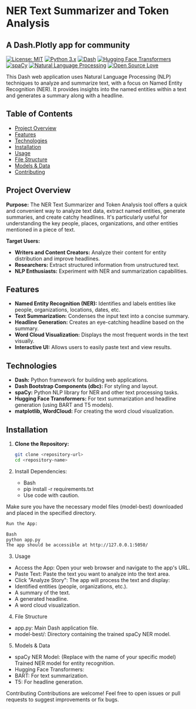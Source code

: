# NER Text Summarizer and Token Analysis

## A Dash.Plotly app for community

[![License: MIT](https://img.shields.io/badge/License-MIT-yellow.svg)](https://opensource.org/licenses/MIT)
[![Python 3.x](https://img.shields.io/badge/python-3.x-blue.svg)](https://www.python.org/)
[![Dash](https://img.shields.io/badge/Dash-v2-orange)](https://dash.plotly.com/)
[![Hugging Face Transformers](https://img.shields.io/badge/%F0%9F%A4%96%20Hugging%20Face-Transformers-blue)](https://huggingface.co/transformers)
[![spaCy](https://img.shields.io/badge/spaCy-3.x-blueviolet)](https://spacy.io/)
[![Natural Language Processing](https://img.shields.io/badge/Topic-Natural%20Language%20Processing-green)](https://en.wikipedia.org/wiki/Natural_language_processing)
[![Open Source Love](https://badges.frapsoft.com/os/v1/open-source.svg?v=103)](https://github.com/ellerbrock/open-source-badges/) 


This Dash web application uses Natural Language Processing (NLP) techniques to analyze and summarize text, with a focus on Named Entity Recognition (NER). It provides insights into the named entities within a text and generates a summary along with a headline.

## Table of Contents

- [Project Overview](#project-overview)
- [Features](#features)
- [Technologies](#technologies)
- [Installation](#installation)
- [Usage](#usage)
- [File Structure](#file-structure)
- [Models & Data](#models--data)
- [Contributing](#contributing)

## Project Overview

**Purpose:** The NER Text Summarizer and Token Analysis tool offers a quick and convenient way to analyze text data, extract named entities, generate summaries, and create catchy headlines. It's particularly useful for understanding the key people, places, organizations, and other entities mentioned in a piece of text.

**Target Users:**

- **Writers and Content Creators:** Analyze their content for entity distribution and improve headlines.
- **Researchers:** Extract structured information from unstructured text.
- **NLP Enthusiasts:** Experiment with NER and summarization capabilities.

## Features

- **Named Entity Recognition (NER):** Identifies and labels entities like people, organizations, locations, dates, etc.
- **Text Summarization:** Condenses the input text into a concise summary.
- **Headline Generation:**  Creates an eye-catching headline based on the summary.
- **Word Cloud Visualization:** Displays the most frequent words in the text visually.
- **Interactive UI:**  Allows users to easily paste text and view results.

## Technologies

- **Dash:** Python framework for building web applications.
- **Dash Bootstrap Components (dbc):** For styling and layout.
- **spaCy:** Python NLP library for NER and other text processing tasks.
- **Hugging Face Transformers:**  For text summarization and headline generation (using BART and T5 models).
- **matplotlib, WordCloud:**  For creating the word cloud visualization.

## Installation

1. **Clone the Repository:**
   ```bash
   git clone <repository-url>
   cd <repository-name>

2. Install Dependencies:

   * Bash
   * pip install -r requirements.txt
   * Use code with caution.                                                                                                                                            

Make sure you have the necessary model files (model-best) downloaded and placed in the specified directory.
  
  ```Bash
  Run the App:
  
  Bash
  python app.py
  The app should be accessible at http://127.0.0.1:5050/
  ```                    
                      
3. Usage
   
 * Access the App: Open your web browser and navigate to the app's URL.
 * Paste Text: Paste the text you want to analyze into the text area.
 * Click "Analyze Story": The app will process the text and display:
 * Identified entities (people, organizations, etc.).
 * A summary of the text.
 * A generated headline.
 * A word cloud visualization.

4. File Structure
   
 * app.py: Main Dash application file.
 * model-best/: Directory containing the trained spaCy NER model.

5. Models & Data

 * spaCy NER Model: (Replace with the name of your specific model) Trained NER model for entity recognition.
 * Hugging Face Transformers:
 * BART: For text summarization.
 * T5: For headline generation.

Contributing
Contributions are welcome! Feel free to open issues or pull requests to suggest improvements or fix bugs.
